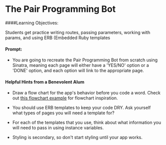 # The Pair Programming Bot

####Learning Objectives:

Students get practice writing routes, passing parameters, working with params, and using ERB (Embedded Ruby templates

#### Prompt:

- You are going to recreate the Pair Programming Bot from scratch using Sinatra, meaning each page will either have a 'YES/NO' option or a 'DONE' option, and each option will link to the appropriate page. 

#### Helpful Hints from a Benevolent Alum

- Draw a flow chart for the app's behavior before you code a word. Check out [this flowchart example](https://c1.staticflickr.com/9/8160/7214525854_733237dd83_z.jpg) for flowchart inspiration.

- You should use ERB templates to keep your code DRY. Ask yourself what types of pages you will need a template for?

- For each of the templates that you use, think about what information you will need to pass in using instance variables.

- Styling is secondary, so don't start styling until your app works.
